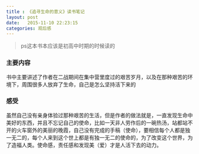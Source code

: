```yaml
---
title : 《追寻生命的意义》读书笔记
layout: post
date:   2015-11-10 22:23:15
categories: 观后感
---
```


> ps这本书本应该是初高中时期的时候读的
### 主要内容

书中主要讲述了作者在二战期间在集中营里度过的艰苦岁月，以及在那种艰苦的环境下，周围很多人放弃了生命，自己是怎么坚持活下来的

### 感受

虽然自己没有亲身体验过那种艰苦的生活，但是作者的做法就是，一直发现生命中美好的东西，并且不忘记自己的使命，比如一天非人劳作后的一碗热汤，站都站不开的火车窗外的美丽的晚霞，自己没有完成的手稿（使命），要相信每个人都是独一无二的，每个人来到这个世上都是有独一无二的使命的，为了改变这个世界，为了造福人类。使命感，责任感和发现美（爱）才是人活下去的动力。
